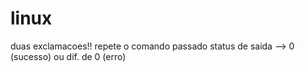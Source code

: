 # linux
duas exclamacoes!! repete o comando passado
status de saida --> 0 (sucesso) ou dif. de 0 (erro)